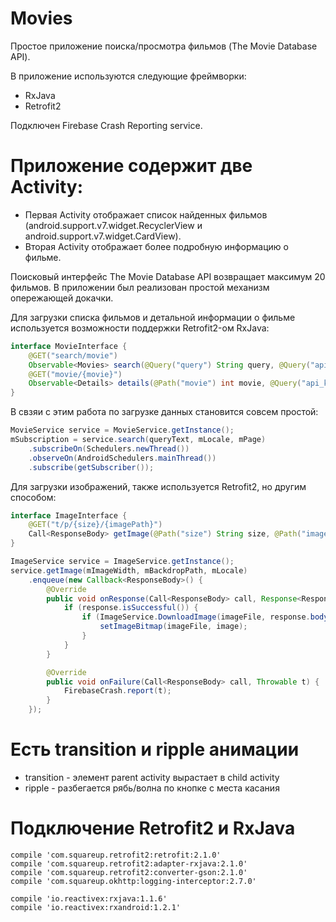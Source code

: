 # Movies

Простое приложение поиска/просмотра фильмов (The Movie Database API).

В приложение используются следующие фреймворки:
- RxJava
- Retrofit2

Подключен Firebase Crash Reporting service.

# Приложение содержит две Activity:

- Первая Activity отображает список найденных фильмов (android.support.v7.widget.RecyclerView и android.support.v7.widget.CardView).
- Вторая Activity отображает более подробную информацию о фильме.

Поисковый интерфейс The Movie Database API возвращает максимум 20 фильмов. В приложении был реализован простой механизм опережающей докачки. 

Для загрузки списка фильмов и детальной информации о фильме используется возможности поддержки Retrofit2-ом RxJava:

```java
interface MovieInterface {
    @GET("search/movie")
    Observable<Movies> search(@Query("query") String query, @Query("api_key") String api, @Query("language") String language, @Query("page") int page);
    @GET("movie/{movie}")
    Observable<Details> details(@Path("movie") int movie, @Query("api_key") String api, @Query("language") String language);
}
```

В свзяи с этим работа по загрузке данных становится совсем простой:
```java
MovieService service = MovieService.getInstance();
mSubscription = service.search(queryText, mLocale, mPage)
    .subscribeOn(Schedulers.newThread())
    .observeOn(AndroidSchedulers.mainThread())
    .subscribe(getSubscriber());
```

Для загрузки изображений, также используется Retrofit2, но другим способом:

```java
interface ImageInterface {
    @GET("t/p/{size}/{imagePath}")
    Call<ResponseBody> getImage(@Path("size") String size, @Path("imagePath") String path, @Query("language") String language);
}

ImageService service = ImageService.getInstance();
service.getImage(mImageWidth, mBackdropPath, mLocale)
    .enqueue(new Callback<ResponseBody>() {
        @Override
        public void onResponse(Call<ResponseBody> call, Response<ResponseBody> response) {
            if (response.isSuccessful()) {
                if (ImageService.DownloadImage(imageFile, response.body())) {
                    setImageBitmap(imageFile, image);
                }
            }
        }

        @Override
        public void onFailure(Call<ResponseBody> call, Throwable t) {
            FirebaseCrash.report(t);
        }
    });
```

# Есть transition и ripple анимации
- transition - элемент parent activity вырастает в child activity
- ripple - разбегается рябь/волна по кнопке c места касания

# Подключение Retrofit2 и RxJava

```
compile 'com.squareup.retrofit2:retrofit:2.1.0'
compile 'com.squareup.retrofit2:adapter-rxjava:2.1.0'
compile 'com.squareup.retrofit2:converter-gson:2.1.0'
compile 'com.squareup.okhttp:logging-interceptor:2.7.0'
    
compile 'io.reactivex:rxjava:1.1.6'
compile 'io.reactivex:rxandroid:1.2.1'
```
